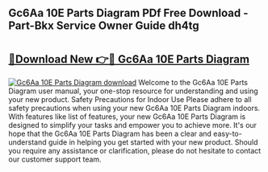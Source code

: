 ## Gc6Aa 10E Parts Diagram PDf Free Download - Part-Bkx Service Owner Guide dh4tg

# <h2><a href="http://dfhlimx.blite.top/?on=Gc6Aa+10E+Parts+Diagram">🔗Download New 👉🔴 Gc6Aa 10E Parts Diagram</a></h2>

[![Gc6Aa 10E Parts Diagram download](https://i.imgur.com/lujVjoI.png)](http://dfhlimx.blite.top/?on=Gc6Aa+10E+Parts+Diagram)
Welcome to the Gc6Aa 10E Parts Diagram user manual, your one-stop resource for understanding and using your new product. Safety Precautions for Indoor Use Please adhere to all safety precautions when using your new Gc6Aa 10E Parts Diagram indoors. With features like list of features, your new Gc6Aa 10E Parts Diagram is designed to simplify your tasks and empower you to achieve more. It's our hope that the Gc6Aa 10E Parts Diagram has been a clear and easy-to-understand guide in helping you get started with your new product. Should you require any assistance or clarification, please do not hesitate to contact our customer support team.
